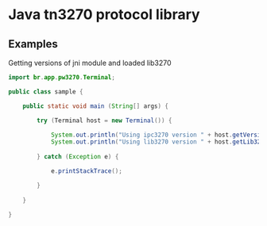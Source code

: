 # Java tn3270 protocol library


## Examples

Getting versions of jni module and loaded lib3270

```java
import br.app.pw3270.Terminal;

public class sample {

    public static void main (String[] args) {

        try (Terminal host = new Terminal()) {

		    System.out.println("Using ipc3270 version " + host.getVersion() + "-" + host.getRevision());
		    System.out.println("Using lib3270 version " + host.getLib3270Version() + "-" + host.getLib3270Revision()); 
		    
		} catch (Exception e) {

		    e.printStackTrace();

		}
        
    }
    
}
```

